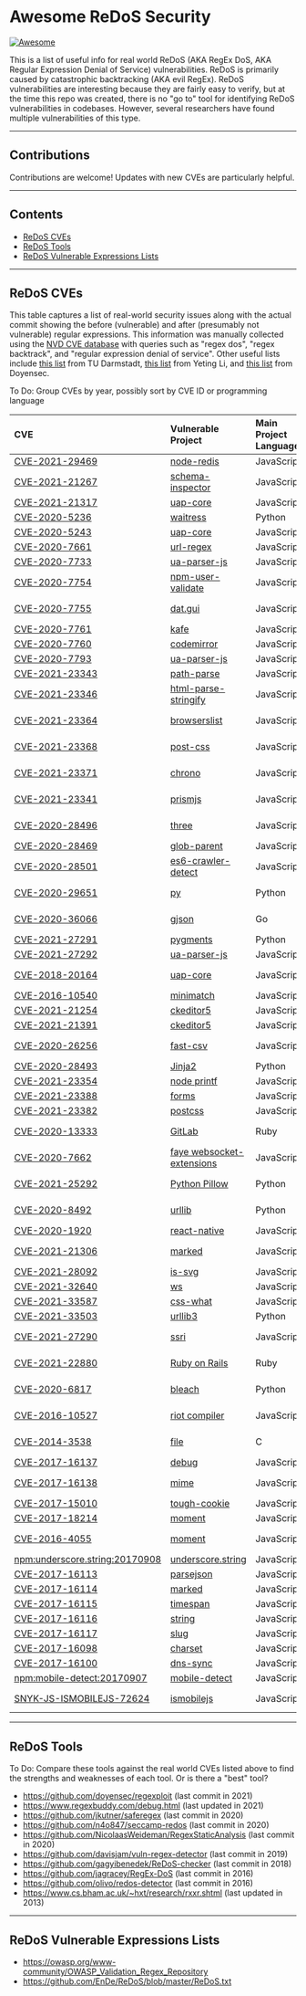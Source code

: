 # Awesome ReDoS Security

[![Awesome](https://cdn.rawgit.com/sindresorhus/awesome/d7305f38d29fed78fa85652e3a63e154dd8e8829/media/badge.svg)](https://github.com/sindresorhus/awesome)

This is a list of useful info for real world ReDoS (AKA RegEx DoS, AKA
Regular Expression Denial of Service) vulnerabilities.
ReDoS is primarily caused by catastrophic backtracking (AKA evil RegEx).
ReDoS vulnerabilities are interesting because they are fairly easy to verify,
but at the time this repo was created, there is no "go to" tool for identifying
ReDoS vulnerabilities in codebases. However, several researchers have
found multiple vulnerabilities of this type.

------

## Contributions

Contributions are welcome! Updates with new CVEs are particularly helpful.

------

## Contents

- [ReDoS CVEs](#ReDoS_CVEs)
- [ReDoS Tools](#ReDoS_Tools)
- [ReDoS Vulnerable Expressions Lists](#ReDoS_Expressions)

------

## <a name="ReDoS_CVEs"></a>ReDoS CVEs

This table captures a list of real-world security issues along with the actual
commit showing the before (vulnerable) and after (presumably not vulnerable)
regular expressions. This information was manually collected using the
[NVD CVE database](https://nvd.nist.gov/vuln/search) with queries such as
"regex dos", "regex backtrack", and "regular expression denial of service". Other useful lists include [this list](https://github.com/sola-da/ReDoS-vulnerabilities) from TU Darmstadt, [this list](https://github.com/yetingli/PoCs) from Yeting Li, and [this list](https://github.com/doyensec/regexploit#trophy-bugs-reported-trophy) from Doyensec.

To Do: Group CVEs by year, possibly sort by CVE ID or programming language

| CVE | Vulnerable Project | Main Project Language | Fix Commit | Related Links | Advisories |
| :-- | :----------------- | :------- | :--------- | :------- | :------- |
| [CVE-2021-29469](https://nvd.nist.gov/vuln/detail/CVE-2021-29469) | [node-redis](https://github.com/NodeRedis/node-redis) | JavaScript | [PR #1595](https://github.com/NodeRedis/node-redis/pull/1595/files) | | [Advisory](https://github.com/NodeRedis/node-redis/security/advisories/GHSA-35q2-47q7-3pc3) |
| [CVE-2021-21267](https://nvd.nist.gov/vuln/detail/CVE-2021-21267) | [schema-inspector](https://github.com/schema-inspector/schema-inspector) | JavaScript | [PR #92](https://github.com/schema-inspector/schema-inspector/pull/92/files) | | [Advisory](https://github.com/schema-inspector/schema-inspector/security/advisories/GHSA-f38p-c2gq-4pmr) |
| [CVE-2021-21317](https://nvd.nist.gov/vuln/detail/CVE-2021-21317) | [uap-core](https://github.com/ua-parser/uap-core) | JavaScript | [dc9925d](https://github.com/ua-parser/uap-core/commit/dc9925d458214cfe87b93e35346980612f6ae96c) | | [Advisory](https://github.com/ua-parser/uap-core/security/advisories/GHSA-p4pj-mg4r-x6v4) |
| [CVE-2020-5236](https://nvd.nist.gov/vuln/detail/CVE-2020-5236) | [waitress](https://github.com/Pylons/waitress) | Python | [6e46f9e](https://github.com/Pylons/waitress/commit/6e46f9e3f014d64dd7d1e258eaf626e39870ee1f) | | [Advisory](https://github.com/Pylons/waitress/security/advisories/GHSA-73m2-3pwg-5fgc) |
| [CVE-2020-5243](https://nvd.nist.gov/vuln/detail/CVE-2020-5243) | [uap-core](https://github.com/ua-parser/uap-core) | JavaScript | [0afd61e](https://github.com/ua-parser/uap-core/commit/0afd61ed85396a3b5316f18bfd1edfaadf8e88e1) | | [Advisory](https://github.com/ua-parser/uap-core/security/advisories/GHSA-cmcx-xhr8-3w9p) |
| [CVE-2020-7661](https://nvd.nist.gov/vuln/detail/CVE-2020-7661) | [url-regex](https://github.com/kevva/url-regex) | JavaScript | [Fork PR](https://github.com/418sec/url-regex/pull/1/files) | | |
| [CVE-2020-7733](https://nvd.nist.gov/vuln/detail/CVE-2020-7733) | [ua-parser-js](https://github.com/faisalman/ua-parser-js) | JavaScript | [233d3ba](https://github.com/faisalman/ua-parser-js/commit/233d3bae22a795153a7e6638887ce159c63e557d) | | |
| [CVE-2020-7754](https://nvd.nist.gov/vuln/detail/CVE-2020-7754) | [npm-user-validate](https://github.com/npm/npm-user-validate) | JavaScript | [PR #15](https://github.com/npm/npm-user-validate/pull/15/files) | | [Advisory](https://github.com/npm/npm-user-validate/security/advisories/GHSA-xgh6-85xh-479p) |
| [CVE-2020-7755](https://nvd.nist.gov/vuln/detail/CVE-2020-7755) | [dat.gui](https://github.com/dataarts/dat.gui) | JavaScript | [PR #279](https://github.com/dataarts/dat.gui/pull/279/files) | [Issue #278](https://github.com/dataarts/dat.gui/issues/278) | |
| [CVE-2020-7761](https://nvd.nist.gov/vuln/detail/CVE-2020-7761) | [kafe](https://github.com/absolunet/kafe) | JavaScript | [c644c79](https://github.com/absolunet/kafe/commit/c644c798bfcdc1b0bbb1f0ca59e2e2664ff3fdd0) | | |
| [CVE-2020-7760](https://nvd.nist.gov/vuln/detail/CVE-2020-7760) | [codemirror](https://github.com/codemirror/CodeMirror) | JavaScript | [55d0333](https://github.com/codemirror/CodeMirror/commit/55d0333907117c9231ffdf555ae8824705993bbb) | | |
| [CVE-2020-7793](https://nvd.nist.gov/vuln/detail/CVE-2020-7793) | [ua-parser-js](https://github.com/faisalman/ua-parser-js) | JavaScript | [6d1f26d](https://github.com/faisalman/ua-parser-js/commit/6d1f26df051ba681463ef109d36c9cf0f7e32b18) | | |
| [CVE-2021-23343](https://nvd.nist.gov/vuln/detail/CVE-2021-23343) | [path-parse](https://github.com/jbgutierrez/path-parse) | JavaScript | [Fork PR](https://github.com/jbgutierrez/path-parse/pull/10/files) | [Issue #8](https://github.com/jbgutierrez/path-parse/issues/8) | |
| [CVE-2021-23346](https://nvd.nist.gov/vuln/detail/CVE-2021-23346) | [html-parse-stringify](https://github.com/HenrikJoreteg/html-parse-stringify) | JavaScript | [c7274a4](https://github.com/HenrikJoreteg/html-parse-stringify/commit/c7274a48e59c92b2b7e906fedf9065159e73fe12) | | |
| [CVE-2021-23364](https://nvd.nist.gov/vuln/detail/CVE-2021-23364) | [browserslist](https://github.com/browserslist/browserslist) | JavaScript | [PR #593](https://github.com/browserslist/browserslist/pull/593/files) [c091916](https://github.com/browserslist/browserslist/commit/c091916910dfe0b5fd61caad96083c6709b02d98) | | |
| [CVE-2021-23368](https://nvd.nist.gov/vuln/detail/CVE-2021-23368) | [post-css](https://github.com/postcss/postcss) | JavaScript | [8682b1e](https://github.com/postcss/postcss/commit/8682b1e4e328432ba692bed52326e84439cec9e4) [b6f3e4d](https://github.com/postcss/postcss/commit/b6f3e4d5a8d7504d553267f80384373af3a3dec5) | | |
| [CVE-2021-23371](https://nvd.nist.gov/vuln/detail/CVE-2021-23371) | [chrono](https://github.com/wanasit/chrono) | JavaScript | [98815b5](https://github.com/wanasit/chrono/commit/98815b57622443b5c498a427210ebd603d705f4c) | [Issue #382](https://github.com/wanasit/chrono/issues/382) | |
| [CVE-2021-23341](https://nvd.nist.gov/vuln/detail/CVE-2021-23341) | [prismjs](https://github.com/PrismJS/prism) | JavaScript | [PR #2584](https://github.com/PrismJS/prism/pull/2584/files) | [Issue #2583](https://github.com/PrismJS/prism/issues/2583) | |
| [CVE-2020-28496](https://nvd.nist.gov/vuln/detail/CVE-2020-28496) | [three](https://github.com/mrdoob/three.js) | JavaScript | [PR #21143](https://github.com/mrdoob/three.js/pull/21143/files) | [Issue #21132](https://github.com/mrdoob/three.js/issues/21132) | |
| [CVE-2020-28469](https://nvd.nist.gov/vuln/detail/CVE-2020-28469) | [glob-parent](https://github.com/gulpjs/glob-parent) | JavaScript | [PR #36](https://github.com/gulpjs/glob-parent/pull/36/files) | [Issue #32](https://github.com/gulpjs/glob-parent/issues/32) | |
| [CVE-2020-28501](https://nvd.nist.gov/vuln/detail/CVE-2020-28501) | [es6-crawler-detect](https://github.com/JefferyHus/es6-crawler-detect) | JavaScript | [PR #27](https://github.com/JefferyHus/es6-crawler-detect/pull/27/files) | | |
| [CVE-2020-29651](https://nvd.nist.gov/vuln/detail/CVE-2020-29651) | [py](https://github.com/pytest-dev/py) | Python | [PR #257](https://github.com/pytest-dev/py/pull/257/files) | [Issue #256](https://github.com/pytest-dev/py/issues/256) | |
| [CVE-2020-36066](https://nvd.nist.gov/vuln/detail/CVE-2020-36066) | [gjson](https://github.com/tidwall/gjson) | Go | [9f58baa](https://github.com/tidwall/gjson/commit/9f58baa7a613f89dfdc764c39e47fd3a15606153) [c2f5341](https://github.com/tidwall/match/commit/c2f534168b739a7ec1821a33839fb2f029f26bbc) | [Issue #195](https://github.com/tidwall/gjson/issues/195) | |
| [CVE-2021-27291](https://nvd.nist.gov/vuln/detail/CVE-2021-27291) | [pygments](https://github.com/pygments/pygments) | Python | [2e7e8c4](https://github.com/pygments/pygments/commit/2e7e8c4a7b318f4032493773732754e418279a14) | | |
| [CVE-2021-27292](https://nvd.nist.gov/vuln/detail/CVE-2021-27292) | [ua-parser-js](https://github.com/faisalman/ua-parser-js) | JavaScript | [809439e](https://github.com/faisalman/ua-parser-js/commit/809439e20e273ce0d25c1d04e111dcf6011eb566) | [Gist](https://gist.github.com/b-c-ds/6941d80d6b4e694df4bc269493b7be76) | |
| [CVE-2018-20164](https://nvd.nist.gov/vuln/detail/CVE-2018-20164) | [uap-core](https://github.com/ua-parser/uap-core) | JavaScript | [947f80b](https://github.com/ua-parser/uap-php/commit/947f80b39130c83a3d1c75900ac1b58828ed8aef) | [Issue #332](https://github.com/ua-parser/uap-core/issues/332) | |
| [CVE-2016-10540](https://nvd.nist.gov/vuln/detail/CVE-2016-10540) | [minimatch](https://github.com/isaacs/minimatch) | JavaScript | [6944abf](https://github.com/isaacs/minimatch/commit/6944abf9e0694bd22fd9dad293faa40c2bc8a955) | | |
| [CVE-2021-21254](https://nvd.nist.gov/vuln/detail/CVE-2021-21254) | [ckeditor5](https://github.com/ckeditor/ckeditor5) | JavaScript | [5ba3bf5](https://github.com/ckeditor/ckeditor5/commit/5ba3bf5f418e846b74f67e6c29b4aebdbd7ceaab) | | [Advisory](https://github.com/ckeditor/ckeditor5/security/advisories/GHSA-hgmg-hhc8-g5wr) |
| [CVE-2021-21391](https://nvd.nist.gov/vuln/detail/CVE-2021-21391) | [ckeditor5](https://github.com/ckeditor/ckeditor5) | JavaScript | [e36175e](https://github.com/ckeditor/ckeditor5/commit/e36175e86b7f5ca597b39df6e47112b91ab4e0a0) | | [Advisory](https://github.com/ckeditor/ckeditor5/security/advisories/GHSA-3rh3-wfr4-76mj) |
| [CVE-2020-26256](https://nvd.nist.gov/vuln/detail/CVE-2020-26256) | [fast-csv](https://github.com/C2FO/fast-csv) | JavaScript | [4bbd39f](https://github.com/C2FO/fast-csv/commit/4bbd39f26a8cd7382151ab4f5fb102234b2f829e) | [Semmle query](https://lgtm.com/query/8609731774537641779/) | [Advisory](https://github.com/C2FO/fast-csv/security/advisories/GHSA-8cv5-p934-3hwp) |
| [CVE-2020-28493](https://nvd.nist.gov/vuln/detail/CVE-2020-28493) | [Jinja2](https://github.com/pallets/jinja) | Python | [PR #1343](https://github.com/pallets/jinja/pull/1343/files) |  |  |
| [CVE-2021-23354](https://nvd.nist.gov/vuln/detail/CVE-2021-23354) | [node printf](https://github.com/adaltas/node-printf) | JavaScript | [PR #32](https://github.com/adaltas/node-printf/pull/32) |  |  |
| [CVE-2021-23388](https://nvd.nist.gov/vuln/detail/CVE-2021-23388) | [forms](https://github.com/caolan/forms) | JavaScript | [PR #214](https://github.com/caolan/forms/pull/214) | | |
| [CVE-2021-23382](https://nvd.nist.gov/vuln/detail/CVE-2021-23382) | [postcss](https://github.com/postcss/postcss) | JavaScript | [2b1d04c](https://github.com/postcss/postcss/commit/2b1d04c867995e55124e0a165b7c6622c1735956) |  |  |
| [CVE-2020-13333](https://nvd.nist.gov/vuln/detail/CVE-2020-13333) | [GitLab](https://gitlab.com/gitlab-org/gitlab) | Ruby | [2e39d006](https://gitlab.com/gitlab-org/gitlab/-/commit/2e39d006cc0171301fb92870920f285afa5bc199) [ad6de575](https://gitlab.com/gitlab-org/gitlab/-/commit/ad6de575fcfba4a3388c7daf9609f591680e67e4) |  |  |
| [CVE-2020-7662](https://nvd.nist.gov/vuln/detail/CVE-2020-7662) | [faye websocket-extensions](https://github.com/faye/websocket-extensions-node) | JavaScript | [29496f6](https://github.com/faye/websocket-extensions-node/commit/29496f6838bfadfe5a2f85dff33ed0ba33873237) |  | [Advisory](https://github.com/faye/websocket-extensions-node/security/advisories/GHSA-g78m-2chm-r7qv) |
| [CVE-2021-25292](https://nvd.nist.gov/vuln/detail/CVE-2021-25292) | [Python Pillow](https://github.com/python-pillow/Pillow) | Python | [3bce145](https://github.com/python-pillow/Pillow/commit/3bce145966374dd39ce58a6fc0083f8d1890719c) [cbdce6c](https://github.com/python-pillow/Pillow/commit/cbdce6c5d054fccaf4af34b47f212355c64ace7a) |  | [Advisory](https://github.com/advisories/GHSA-9hx2-hgq2-2g4f) |
| [CVE-2020-8492](https://nvd.nist.gov/vuln/detail/CVE-2020-8492) | [urllib](https://docs.python.org/3/library/urllib.request.html#module-urllib.request) | Python | [PR #18284](https://github.com/python/cpython/pull/18284) |  |  |
| [CVE-2020-1920](https://nvd.nist.gov/vuln/detail/CVE-2020-1920) | [react-native](https://github.com/facebook/react-native) | JavaScript | [ca09ae8](https://github.com/facebook/react-native/commit/ca09ae82715e33c9ac77b3fa55495cf84ba891c7) | | [Advisory](https://securitylab.github.com/advisories/GHSL-2020-293-redos-react-native/) |
| [CVE-2021-21306](https://nvd.nist.gov/vuln/detail/CVE-2021-21306) | [marked](https://github.com/markedjs/marked) | JavaScript | [PR #1864](https://github.com/markedjs/marked/pull/1864)  | [Issue #1927](https://github.com/markedjs/marked/issues/1927) | [Advisory](https://github.com/markedjs/marked/security/advisories/GHSA-4r62-v4vq-hr96) |
| [CVE-2021-28092](https://nvd.nist.gov/vuln/detail/CVE-2021-28092) | [is-svg](https://github.com/sindresorhus/is-svg) | JavaScript | [01f8a08](https://github.com/sindresorhus/is-svg/commit/01f8a087fab8a69c3ac9085fbb16035907ab6a5b) | | |
| [CVE-2021-32640](https://nvd.nist.gov/vuln/detail/CVE-2021-32640) | [ws](https://github.com/websockets/ws) | JavaScript | [00c425e](https://github.com/websockets/ws/commit/00c425ec77993773d823f018f64a5c44e17023ff) | | [Advisory](https://github.com/websockets/ws/security/advisories/GHSA-6fc8-4gx4-v693) |
| [CVE-2021-33587](https://nvd.nist.gov/vuln/detail/CVE-2021-33587) | [css-what](https://github.com/fb55/css-what) | JavaScript | [4cdaacf](https://github.com/fb55/css-what/commit/4cdaacfd0d4b6fd00614be030da0dea6c2994655) | | |
| [CVE-2021-33503](https://snyk.io/vuln/SNYK-PYTHON-URLIB3-1298661) | [urllib3](https://github.com/urllib3/urllib3) | Python | [2d4a3fe](https://github.com/urllib3/urllib3/commit/2d4a3fee6de2fa45eb82169361918f759269b4ec) | | [Advisory](https://github.com/urllib3/urllib3/security/advisories/GHSA-q2q7-5pp4-w6pg) |
| [CVE-2021-27290](https://nvd.nist.gov/vuln/detail/CVE-2021-27290) | [ssri](https://github.com/npm/ssri) | JavaScript | [76e2233](https://github.com/npm/ssri/commit/76e223317d971f19e4db8191865bdad5edee40d2) | [Email exchange](https://github.com/yetingli/SaveResults/blob/main/pdf/ssri-redos.pdf) | |
| [CVE-2021-22880](https://nvd.nist.gov/vuln/detail/CVE-2021-22880) | [Ruby on Rails](https://github.com/rails/rails) | Ruby | [eddda4d](https://github.com/rails/rails/commit/eddda4d8fb6b6508e11196b14494ceac37b57339) | [HackerOne Report](https://hackerone.com/reports/1023899) | |
| [CVE-2020-6817](https://snyk.io/vuln/SNYK-PYTHON-BLEACH-561754) | [bleach](https://github.com/mozilla/bleach) | Python | [d6018f2](https://github.com/mozilla/bleach/commit/d6018f2539d271963c3e7f54f36ef11900363c69) | [Mozilla issue](https://bugzilla.mozilla.org/show_bug.cgi?id=1623633) | [Advisory](https://github.com/mozilla/bleach/security/advisories/GHSA-vqhp-cxgc-6wmm) |
| [CVE-2016-10527](https://nvd.nist.gov/vuln/detail/CVE-2016-10527) | [riot compiler](https://github.com/riot/compiler) | JavaScript | [c033d2c](https://github.com/riot/compiler/commit/c033d2c63c06fafdaf8b2cdac918c408e8c29166) [783521c](https://github.com/riot/compiler/commit/783521c0aec7dad07040371fef3dbfba0b7a8df9) | [Related Issue](https://github.com/riot/riot/issues/1511) |  |
| [CVE-2014-3538](https://nvd.nist.gov/vuln/detail/CVE-2014-3538) | [file](https://github.com/file/file) | C | [4a284c8](https://github.com/file/file/commit/4a284c89d6ef11aca34da65da7d673050a5ea320) [71a8b6c](https://github.com/file/file/commit/71a8b6c0d758acb0f73e2e51421a711b5e9d6668) |  |  |
| [CVE-2017-16137](https://nvd.nist.gov/vuln/detail/CVE-2017-16137) | [debug](https://www.npmjs.com/package/debug) | JavaScript | [PR #504](https://github.com/visionmedia/debug/pull/504) | [PoC](https://github.com/sola-da/ReDoS-vulnerabilities/blob/master/test-debug.js) | [Advisory](https://github.com/advisories/GHSA-gxpj-cx7g-858c) |
| [CVE-2017-16138](https://nvd.nist.gov/vuln/detail/CVE-2017-16138) | [mime](https://github.com/broofa/mime) | JavaScript | [Issue #167](https://github.com/broofa/mime/issues/167) | [PoC](https://github.com/sola-da/ReDoS-vulnerabilities/blob/master/test-mime.js) | [Advisory](https://github.com/advisories/GHSA-wrvr-8mpx-r7pp) |
| [CVE-2017-15010](https://nvd.nist.gov/vuln/detail/CVE-2017-15010) | [tough-cookie](https://github.com/salesforce/tough-cookie) | JavaScript | [PR #97](https://github.com/salesforce/tough-cookie/pull/97) | [PoC](https://github.com/sola-da/ReDoS-vulnerabilities/blob/master/test-though-cookie.js) |  |
| [CVE-2017-18214](https://nvd.nist.gov/vuln/detail/CVE-2017-18214) | [moment](https://github.com/moment/moment) | JavaScript | [PR #4326](https://github.com/moment/moment/pull/4326/files) | [PoC](https://github.com/sola-da/ReDoS-vulnerabilities/blob/master/test-moment.js) | |
| [CVE-2016-4055](https://nvd.nist.gov/vuln/detail/CVE-2016-4055) | [moment](https://github.com/moment/moment) | JavaScript | [PR #2939](https://github.com/moment/moment/pull/2939/files) | [Issue #2936](https://github.com/moment/moment/issues/2936) | |
| [npm:underscore.string:20170908](https://snyk.io/vuln/npm:underscore.string:20170908) | [underscore.string](https://github.com/esamattis/underscore.string) | JavaScript | [PR #517](https://github.com/esamattis/underscore.string/pull/517) | [PoC](https://github.com/sola-da/ReDoS-vulnerabilities/blob/master/test-underscore-string.js) |  |
| [CVE-2017-16113](https://nvd.nist.gov/vuln/detail/CVE-2017-16113) | [parsejson](https://github.com/galkn/parsejson) | JavaScript | [Issue #4](https://github.com/galkn/parsejson/issues/4) | [PoC](https://github.com/sola-da/ReDoS-vulnerabilities/blob/master/test-parsejson.js) | [Advisory](https://github.com/advisories/GHSA-q75g-2496-mxpp) |
| [CVE-2017-16114](https://nvd.nist.gov/vuln/detail/CVE-2017-16114) | [marked](https://github.com/markedjs/marked) | JavaScript | [PR #945](https://github.com/markedjs/marked/pull/945) | [PoC](https://github.com/sola-da/ReDoS-vulnerabilities/blob/master/test-marked.js) | |
| [CVE-2017-16115](https://nvd.nist.gov/vuln/detail/CVE-2017-16115) | [timespan](https://github.com/indexzero/TimeSpan.js) | JavaScript | [Fork PR](https://github.com/418sec/TimeSpan.js/pull/1/files) | [PoC](https://github.com/sola-da/ReDoS-vulnerabilities/blob/master/test-timespan.js) | |
| [CVE-2017-16116](https://nvd.nist.gov/vuln/detail/CVE-2017-16116) | [string](https://github.com/jprichardson/string.js) | JavaScript | [PR #217](https://github.com/jprichardson/string.js/pull/217) | [PoC](https://github.com/sola-da/ReDoS-vulnerabilities/blob/master/test-string.js) | |
| [CVE-2017-16117](https://nvd.nist.gov/vuln/detail/CVE-2017-16117) | [slug](https://github.com/dodo/node-slug) | JavaScript | [PR #91](https://github.com/dodo/node-slug/pull/91) | [PoC](https://github.com/sola-da/ReDoS-vulnerabilities/blob/master/test-slug.js) |  |
| [CVE-2017-16098](https://nvd.nist.gov/vuln/detail/CVE-2017-16098) | [charset](https://github.com/node-modules/charset) | JavaScript | [PR #11](https://github.com/node-modules/charset/pull/11) | [PoC](https://github.com/sola-da/ReDoS-vulnerabilities/blob/master/test-charset.js) | |
| [CVE-2017-16100](https://nvd.nist.gov/vuln/detail/CVE-2017-16100) | [dns-sync](https://github.com/skoranga/node-dns-sync) | JavaScript | [Fork PR](https://github.com/418sec/node-dns-sync/pull/1) | [PoC](https://github.com/sola-da/ReDoS-vulnerabilities/blob/master/test-dns-sync.js) | |
| [npm:mobile-detect:20170907](https://snyk.io/vuln/npm:mobile-detect:20170907)  | [mobile-detect](https://github.com/hgoebl/mobile-detect.js) | JavaScript | [7222f6e](https://github.com/hgoebl/mobile-detect.js/commit/7222f6e75cf8cd90e1dc53e445716203eaf79d8a) | [PoC](https://github.com/sola-da/ReDoS-vulnerabilities/blob/master/test-mobile-detect.js) | |
| [SNYK-JS-ISMOBILEJS-72624](https://snyk.io/vuln/SNYK-JS-ISMOBILEJS-72624) | [ismobilejs](https://github.com/kaimallea/isMobile) | JavaScript | [PR #77](https://github.com/kaimallea/isMobile/pull/77) | [Issue #66](https://github.com/kaimallea/isMobile/issues/66) [PoC](https://github.com/sola-da/ReDoS-vulnerabilities/blob/master/test-ismobilejs.js) | |

------

## <a name="ReDoS_Tools"></a>ReDoS Tools

To Do: Compare these tools against the real world CVEs listed above to find the
strengths and weaknesses of each tool. Or is there a "best" tool?

- https://github.com/doyensec/regexploit (last commit in 2021)
- https://www.regexbuddy.com/debug.html (last updated in 2021)
- https://github.com/jkutner/saferegex (last commit in 2020)
- https://github.com/n4o847/seccamp-redos (last commit in 2020)
- https://github.com/NicolaasWeideman/RegexStaticAnalysis (last commit in 2020)
- https://github.com/davisjam/vuln-regex-detector (last commit in 2019)
- https://github.com/gagyibenedek/ReDoS-checker (last commit in 2018)
- https://github.com/jagracey/RegEx-DoS (last commit in 2016)
- https://github.com/olivo/redos-detector (last commit in 2016)
- https://www.cs.bham.ac.uk/~hxt/research/rxxr.shtml (last updated in 2013)

------

## <a name="ReDoS_Expressions"></a>ReDoS Vulnerable Expressions Lists
- https://owasp.org/www-community/OWASP_Validation_Regex_Repository
- https://github.com/EnDe/ReDoS/blob/master/ReDoS.txt
